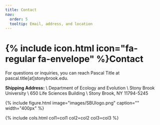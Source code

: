 ```yaml
---
title: Contact
nav:
  order: 5
  tooltip: Email, address, and location
---
```


# {% include icon.html icon="fa-regular fa-envelope" %}Contact

For questions or inquiries, you can reach Pascal Title at pascal.title[at]stonybrook.edu.


**Shipping Address:** \\
Department of Ecology and Evolution \\
Stony Brook University \\
650 Life Sciences Building \\
Stony Brook, NY 11794-5245

{%
  include figure.html
  image="images/SBUlogo.png"
  caption=""
  width="400px"
%}

{% include cols.html col1=col1 col2=col2 col3=col3 %}
